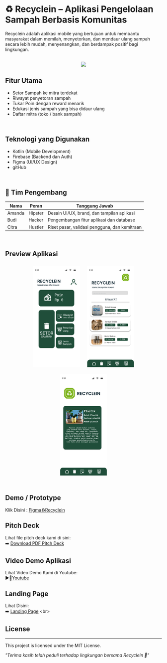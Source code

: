 # ♻️ Recyclein – Aplikasi Pengelolaan Sampah Berbasis Komunitas
Recyclein adalah aplikasi mobile yang bertujuan untuk membantu masyarakat dalam memilah, menyetorkan, dan mendaur ulang sampah secara lebih mudah, menyenangkan, dan berdampak positif bagi lingkungan.

<div align="center">
  <br>
  <img src="Assets/Recyclein – Logo.png" width="200"/>
</div>

## Fitur Utama
- Setor Sampah ke mitra terdekat
- Riwayat penyetoran sampah
- Tukar Poin dengan reward menarik
- Edukasi jenis sampah yang bisa didaur ulang
- Daftar mitra (toko / bank sampah)
<br>

## Teknologi yang Digunakan
- Kotlin (Mobile Development)
- Firebase (Backend dan Auth)
- Figma (UI/UX Design)
- gitHub
<br>

## 👥 Tim Pengembang

| Nama     | Peran    | Tanggung Jawab                                  |
|----------|----------|--------------------------------------------------|
| Amanda   | Hipster  | Desain UI/UX, brand, dan tampilan aplikasi       |
| Budi     | Hacker   | Pengembangan fitur aplikasi dan database         |
| Citra    | Hustler  | Riset pasar, validasi pengguna, dan kemitraan    |
<br>

## Preview Aplikasi

<div align="center">
  <img src="Assets/Menu.png" width="150" style="margin: 10px;" />
  <img src="Assets/Riwayat.png" width="150" style="margin: 10px;" />
  <img src="Assets/Jenis Sampah Lanjutan.png" width="150" style="margin: 10px;" />
</div>
<br>

## Demo / Prototype
Klik Disini : [Figma♻️Recyclein](https://www.figma.com/design/5BaWlsKGdJLzqud52EnTX1/tecnoh?node-id=34-109&t=Dy9LvGwwZLzLvovo-0)
<br>

## Pitch Deck
Lihat file pitch deck kami di sini:  
➡️ [Download PDF Pitch Deck](Assets/picth%20deck.pdf)
<br>

## Video Demo Aplikasi
Lihat Video Demo Kami di Youtube:  
▶️[🔴Youtube](https://youtu.be/S7qUUE0MH8Q)
<br>

## Landing Page
Lihat Disini:  
➡️ [Landing Page]([https://youtu.be/S7qUUE0MH8Q](https://tinyurl.com/recyclein-id))
<br>

## License
---
This project is licensed under the MIT License.
<br>

*"Terima kasih telah peduli terhadap lingkungan bersama Recyclein 🌱"*
